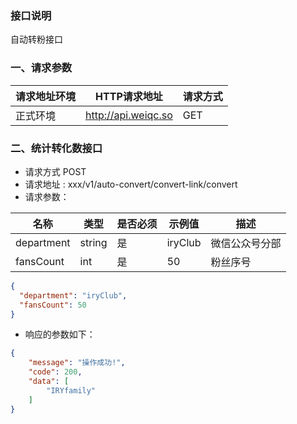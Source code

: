 ### 接口说明
自动转粉接口<br>

### 一、请求参数

请求地址环境	|HTTP请求地址|请求方式
---|---|---
正式环境	|http://api.weiqc.so| GET

### 二、统计转化数接口
- 请求方式 POST
- 请求地址 : xxx/v1/auto-convert/convert-link/convert
- 请求参数：

名称 | 类型 | 是否必须 | 示例值 | 描述
---|---|---|--- |---
department|string|是|iryClub|微信公众号分部
fansCount|int|是|50|粉丝序号
```json
{
  "department": "iryClub",
  "fansCount": 50
}
```

- 响应的参数如下：

```json
{
    "message": "操作成功!",
    "code": 200,
    "data": [
        "IRYfamily"
    ]
}
```
